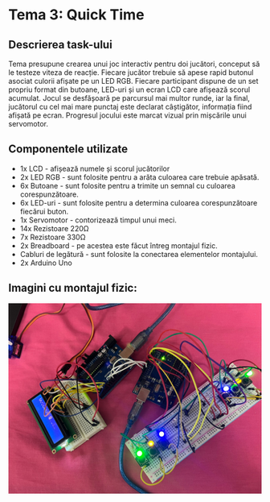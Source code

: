 # Tema 3: Quick Time

## Descrierea task-ului
Tema presupune crearea unui joc interactiv pentru doi jucători, conceput să le testeze viteza de reacție. Fiecare jucător trebuie să apese rapid butonul asociat culorii afișate pe un LED RGB. Fiecare participant dispune de un set propriu format din butoane, LED-uri și un ecran LCD care afișează scorul acumulat. Jocul se desfășoară pe parcursul mai multor runde, iar la final, jucătorul cu cel mai mare punctaj este declarat câștigător, informația fiind afișată pe ecran. Progresul jocului este marcat vizual prin mișcările unui servomotor.

## Componentele utilizate
* 1x LCD - afișează numele și scorul jucătorilor
* 2x LED RGB - sunt folosite pentru a arăta culoarea care trebuie apăsată.
* 6x Butoane - sunt folosite pentru a trimite un semnal cu culoarea corespunzătoare.
* 6x LED-uri - sunt folosite pentru a determina culoarea corespunzătoare fiecărui buton.
* 1x Servomotor - contorizează timpul unui meci.
* 14x Rezistoare 220Ω
* 7x Rezistoare 330Ω
* 2x Breadboard - pe acestea este făcut întreg montajul fizic.
* Cabluri de legătură - sunt folosite la conectarea elementelor montajului.
* 2x Arduino  Uno

## Imagini cu montajul fizic:
![IMG1](imagini/img1.png)
